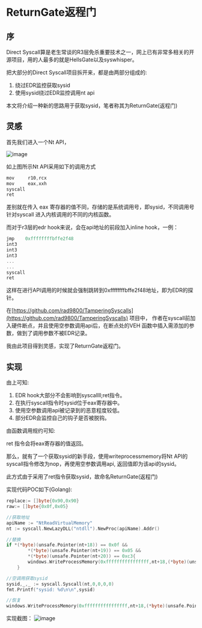 # ReturnGate返程门

## 序

Direct Syscall算是老生常谈的R3层免杀重要技术之一，网上已有非常多相关的开源项目，用的人最多的就是HellsGate以及syswhisper。

把大部分的Direct Syscall项目拆开来，都是由两部分组成的:

1. 绕过EDR监控获取sysid
2. 使用sysid绕过EDR监控调用nt api

本文将介绍一种新的思路用于获取sysid，笔者称其为ReturnGate(返程门)

## 灵感

首先我们进入一个Nt API，

![image](https://user-images.githubusercontent.com/36320909/183412608-1f021d1c-05b8-4d13-a53d-43b5853a6bbd.png)

如上图所示Nt API采用如下的调用方式

```jsx
mov     r10,rcx
mov     eax,xxh
syscall
ret
```

差别就在传入 eax 寄存器的值不同，存储的是系统调用号，即sysid，不同调用号针对syscall 进入内核调用的不同的内核函数。

而对于r3层的edr hook来说，会在api地址的前段加入inline hook，一例：

```jsx
jmp    0xffffffffbffe2f48
int3
int3
int3
...
...
syscall
ret
```

这样在进行API调用的时候就会强制跳转到0xffffffffbffe2f48地址，即为EDR的探针。

在[https://github.com/rad9800/TamperingSyscalls](https://github.com/rad9800/TamperingSyscalls) 项目中， 作者在syscall前加入硬件断点，并且使用空参数调用api后，在断点处的VEH 函数中插入需添加的参数，做到了调用参数不被EDR记录。

我由此项目得到灵感，实现了ReturnGate返程门。

## 实现

由上可知:

1. EDR hook大部分不会影响到syscallll;ret指令。
2. 在执行syscall指令时sysid位于eax寄存器中。
3. 使用空参数调用api被记录到的恶意程度较低。
4. 部分EDR会监控自己的钩子是否被脱钩。

由函数调用规约可知:

ret 指令会将eax寄存器的值返回。

那么，就有了一个获取sysid的新手段，使用writeprocessmemory将Nt API的syscall指令修改为nop，再使用空参数调用api, 返回值即为该api的sysid。

此方式由于采用了ret指令获取sysid，故命名ReturnGate(返程门)

实现代码POC如下(Golang):

```go
replace:= []byte{0x90,0x90}
raw:= []byte{0x0f,0x05}

//获取地址
apiName := "NtReadVirtualMemory"
nt := syscall.NewLazyDLL("ntdll").NewProc(apiName).Addr()

//替换
if *(*byte)(unsafe.Pointer(nt+18)) == 0x0f &&
		*(*byte)(unsafe.Pointer(nt+19)) == 0x05 &&
		*(*byte)(unsafe.Pointer(nt+20)) == 0xc3{
		windows.WriteProcessMemory(0xffffffffffffffff,nt+18,(*byte)(unsafe.Pointer(&replace[0])),2,nil)
	}

//空调用获取sysid
sysid,_,_ := syscall.Syscall(nt,0,0,0,0)
fmt.Printf("sysid: %d\n\n",sysid)

//恢复
windows.WriteProcessMemory(0xffffffffffffffff,nt+18,(*byte)(unsafe.Pointer(&raw[0])),2,nil)
```

实现截图：
![image](https://user-images.githubusercontent.com/36320909/183412524-31b349e7-7906-4961-b5fa-671aa8a8b22f.png)
